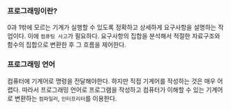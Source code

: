 ### 프로그래밍이란?

0과 1밖에 모르는 기계가 실행할 수 있도록 정확하고 상세하게 요구사항을 설명하는 작업이다. 이에 `컴퓨팅 사고`가 필요하다. 요구사항의 집합을 분석해서 적절한 자료구조와 함수의 집합으로 변환한 후 그 흐름을 제어한다.

### 프로그래밍 언어

컴퓨터에 기계어로 명령을 전달해야한다. 하지만 직접 기계어를 작성하는 것은 매우 어렵다. 따라서 프로그래밍 언어로 프로그램을 작성하고 컴퓨터가 이해할 수 있는 기계어로 변환하는 `컴파일러`, `인터프리터`를 이용한다.
